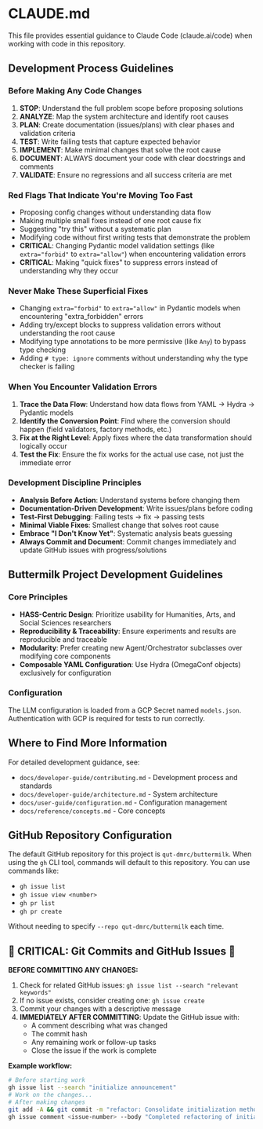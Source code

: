 # CLAUDE.md

This file provides essential guidance to Claude Code (claude.ai/code) when working with code in this repository.

## Development Process Guidelines

### Before Making Any Code Changes
1. **STOP**: Understand the full problem scope before proposing solutions
2. **ANALYZE**: Map the system architecture and identify root causes  
3. **PLAN**: Create documentation (issues/plans) with clear phases and validation criteria
4. **TEST**: Write failing tests that capture expected behavior
5. **IMPLEMENT**: Make minimal changes that solve the root cause
6. **DOCUMENT**: ALWAYS document your code with clear docstrings and comments
7. **VALIDATE**: Ensure no regressions and all success criteria are met

### Red Flags That Indicate You're Moving Too Fast
- Proposing config changes without understanding data flow
- Making multiple small fixes instead of one root cause fix
- Suggesting "try this" without a systematic plan
- Modifying code without first writing tests that demonstrate the problem
- **CRITICAL**: Changing Pydantic model validation settings (like `extra="forbid"` to `extra="allow"`) when encountering validation errors
- **CRITICAL**: Making "quick fixes" to suppress errors instead of understanding why they occur

### Never Make These Superficial Fixes
- Changing `extra="forbid"` to `extra="allow"` in Pydantic models when encountering "extra_forbidden" errors
- Adding try/except blocks to suppress validation errors without understanding the root cause
- Modifying type annotations to be more permissive (like `Any`) to bypass type checking
- Adding `# type: ignore` comments without understanding why the type checker is failing

### When You Encounter Validation Errors
1. **Trace the Data Flow**: Understand how data flows from YAML → Hydra → Pydantic models
2. **Identify the Conversion Point**: Find where the conversion should happen (field validators, factory methods, etc.)
3. **Fix at the Right Level**: Apply fixes where the data transformation should logically occur
4. **Test the Fix**: Ensure the fix works for the actual use case, not just the immediate error

### Development Discipline Principles
- **Analysis Before Action**: Understand systems before changing them
- **Documentation-Driven Development**: Write issues/plans before coding
- **Test-First Debugging**: Failing tests → fix → passing tests
- **Minimal Viable Fixes**: Smallest change that solves root cause
- **Embrace "I Don't Know Yet"**: Systematic analysis beats guessing
- **Always Commit and Document**: Commit changes immediately and update GitHub issues with progress/solutions

## Buttermilk Project Development Guidelines

### Core Principles
- **HASS-Centric Design**: Prioritize usability for Humanities, Arts, and Social Sciences researchers
- **Reproducibility & Traceability**: Ensure experiments and results are reproducible and traceable
- **Modularity**: Prefer creating new Agent/Orchestrator subclasses over modifying core components
- **Composable YAML Configuration**: Use Hydra (OmegaConf objects) exclusively for configuration

### Configuration
The LLM configuration is loaded from a GCP Secret named `models.json`. Authentication with GCP is required for tests to run correctly.

## Where to Find More Information

For detailed development guidance, see:
- `docs/developer-guide/contributing.md` - Development process and standards
- `docs/developer-guide/architecture.md` - System architecture 
- `docs/user-guide/configuration.md` - Configuration management
- `docs/reference/concepts.md` - Core concepts

## GitHub Repository Configuration

The default GitHub repository for this project is `qut-dmrc/buttermilk`. When using the `gh` CLI tool, commands will default to this repository. You can use commands like:
- `gh issue list`
- `gh issue view <number>`
- `gh pr list`
- `gh pr create`

Without needing to specify `--repo qut-dmrc/buttermilk` each time.

## 🚨 CRITICAL: Git Commits and GitHub Issues 🚨
**BEFORE COMMITTING ANY CHANGES:**
1. Check for related GitHub issues: `gh issue list --search "relevant keywords"`
2. If no issue exists, consider creating one: `gh issue create`
3. Commit your changes with a descriptive message
4. **IMMEDIATELY AFTER COMMITTING**: Update the GitHub issue with:
   - A comment describing what was changed
   - The commit hash
   - Any remaining work or follow-up tasks
   - Close the issue if the work is complete

**Example workflow:**
```bash
# Before starting work
gh issue list --search "initialize announcement"
# Work on the changes...
# After making changes
git add -A && git commit -m "refactor: Consolidate initialization methods"
gh issue comment <issue-number> --body "Completed refactoring of initialization methods in commit abc123"
```
